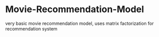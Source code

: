 # Movie-Recommendation-Model
very basic movie recommendation model, uses matrix factorization for recommendation system
